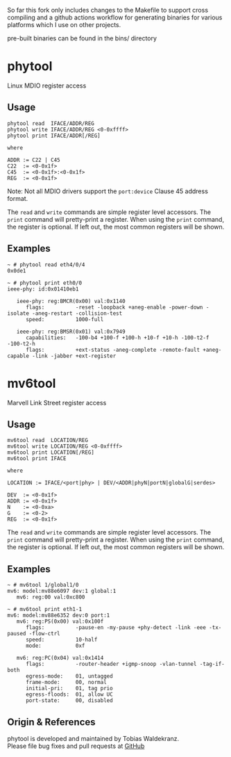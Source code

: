 So far this fork only includes changes to the Makefile to support cross compiling and a github actions workflow for generating binaries for various platforms which I use on other projects.

pre-built binaries can be found in the bins/ directory

phytool
=======

Linux MDIO register access

Usage
-----

    phytool read  IFACE/ADDR/REG
    phytool write IFACE/ADDR/REG <0-0xffff>
    phytool print IFACE/ADDR[/REG]

    where

    ADDR := C22 | C45
    C22  := <0-0x1f>
    C45  := <0-0x1f>:<0-0x1f>
    REG  := <0-0x1f>

Note: Not all MDIO drivers support the `port:device` Clause 45 address
      format.

The `read` and `write` commands are simple register level
accessors. The `print` command will pretty-print a register. When
using the `print` command, the register is optional. If left out, the
most common registers will be shown.

Examples
--------

    ~ # phytool read eth4/0/4
    0x0de1

    ~ # phytool print eth0/0
    ieee-phy: id:0x01410eb1

       ieee-phy: reg:BMCR(0x00) val:0x1140
          flags:          -reset -loopback +aneg-enable -power-down -isolate -aneg-restart -collision-test
          speed:          1000-full

       ieee-phy: reg:BMSR(0x01) val:0x7949
          capabilities:   -100-b4 +100-f +100-h +10-f +10-h -100-t2-f -100-t2-h
          flags:          +ext-status -aneg-complete -remote-fault +aneg-capable -link -jabber +ext-register


mv6tool
=======

Marvell Link Street register access

Usage
-----

    mv6tool read  LOCATION/REG
    mv6tool write LOCATION/REG <0-0xffff>
    mv6tool print LOCATION[/REG]
    mv6tool print IFACE

    where

    LOCATION := IFACE/<port|phy> | DEV/<ADDR|phyN|portN|globalG|serdes>

    DEV  := <0-0x1f>
    ADDR := <0-0x1f>
    N    := <0-0xa>
    G    := <0-2>
    REG  := <0-0x1f>

The `read` and `write` commands are simple register level
accessors. The `print` command will pretty-print a register. When
using the `print` command, the register is optional. If left out, the
most common registers will be shown.

Examples
--------

    ~ # mv6tool 1/global1/0
    mv6: model:mv88e6097 dev:1 global:1
       mv6: reg:00 val:0xc800

    ~ # mv6tool print eth1-1
    mv6: model:mv88e6352 dev:0 port:1
       mv6: reg:PS(0x00) val:0x100f
          flags:          -pause-en -my-pause +phy-detect -link -eee -tx-paused -flow-ctrl
          speed:          10-half
          mode:           0xf

       mv6: reg:PC(0x04) val:0x1414
          flags:          -router-header +igmp-snoop -vlan-tunnel -tag-if-both
          egress-mode:    01, untagged
          frame-mode:     00, normal
          initial-pri:    01, tag prio
          egress-floods:  01, allow UC
          port-state:     00, disabled

Origin & References
-------------------

phytool is developed and maintained by Tobias Waldekranz.  
Please file bug fixes and pull requests at [GitHub][]

[GitHub]: https://github.com/wkz/phytool
